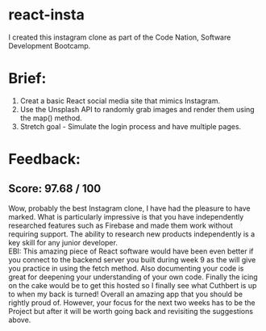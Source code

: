 # react-insta

I created this instagram clone as part of the Code Nation, Software Development Bootcamp. 

# Brief: 

1. Creat a basic React social media site that mimics Instagram.
2. Use the Unsplash API to randomly grab images and render them using the map() method.
3. Stretch goal - Simulate the login process and have multiple pages.

# Feedback: 
## Score: 97.68 / 100

Wow, probably the best Instagram clone, I have had the pleasure to have marked. What is particularly impressive is that you have independently researched features such as Firebase and made them work without requiring support. The ability to research new products independently is a key skill for any junior developer.  
EBI:
This amazing piece of React software would have been even better if you connect to the backend server you built during week 9 as the will give you practice in using the fetch method. Also documenting your code is great for deepening your understanding of your own code. Finally the icing on the cake would be to get this hosted so I finally see what Cuthbert is up to when my back is turned!
Overall an amazing app that you should be rightly proud of. However, your focus for the next two weeks has to be the Project but after it will be worth going back and revisiting the suggestions above.
